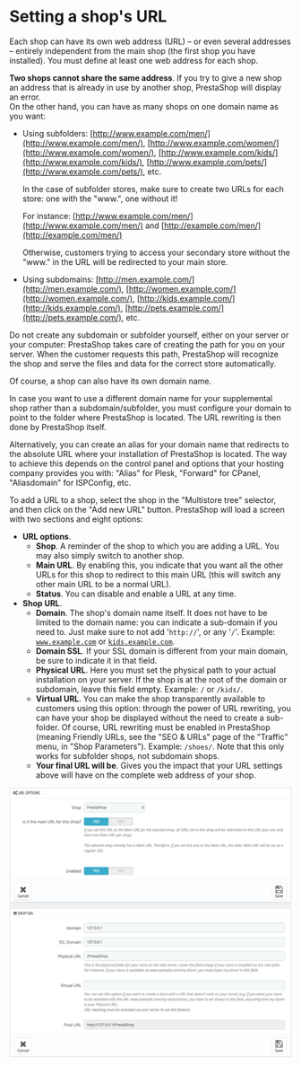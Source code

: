 # Setting a shop's URL

Each shop can have its own web address \(URL\) – or even several addresses – entirely independent from the main shop \(the first shop you have installed\). You must define at least one web address for each shop.

**Two shops cannot share the same address**. If you try to give a new shop an address that is already in use by another shop, PrestaShop will display an error.  
On the other hand, you can have as many shops on one domain name as you want:

* Using subfolders: [http://www.example.com/men/](http://www.example.com/men/), [http://www.example.com/women/](http://www.example.com/women/), [http://www.example.com/kids/](http://www.example.com/kids/), [http://www.example.com/pets/](http://www.example.com/pets/), etc.

  In the case of subfolder stores, make sure to create two URLs for each store: one with the "www.", one without it! 

  For instance: [http://www.example.com/men/](http://www.example.com/men/) and [http://example.com/men/](http://example.com/men/)

  Otherwise, customers trying to access your secondary store without the "www." in the URL will be redirected to your main store.

* Using subdomains: [http://men.example.com/](http://men.example.com/), [http://women.example.com/](http://women.example.com/), [http://kids.example.com/](http://kids.example.com/), [http://pets.example.com/](http://pets.example.com/), etc.  

Do not create any subdomain or subfolder yourself, either on your server or your computer: PrestaShop takes care of creating the path for you on your server. When the customer requests this path, PrestaShop will recognize the shop and serve the files and data for the correct store automatically.

Of course, a shop can also have its own domain name.

In case you want to use a different domain name for your supplemental shop rather than a subdomain/subfolder, you must configure your domain to point to the folder where PrestaShop is located. The URL rewriting is then done by PrestaShop itself.

Alternatively, you can create an alias for your domain name that redirects to the absolute URL where your installation of PrestaShop is located. The way to achieve this depends on the control panel and options that your hosting company provides you with: "Alias" for Plesk, "Forward" for CPanel, "Aliasdomain" for ISPConfig, etc.

To add a URL to a shop, select the shop in the "Multistore tree" selector, and then click on the "Add new URL" button. PrestaShop will load a screen with two sections and eight options:

* **URL options**.
  * **Shop**. A reminder of the shop to which you are adding a URL. You may also simply switch to another shop.
  * **Main URL**. By enabling this, you indicate that you want all the other URLs for this shop to redirect to this main URL \(this will switch any other main URL to be a normal URL\).
  * **Status**. You can disable and enable a URL at any time.
* **Shop URL**.
  * **Domain**. The shop's domain name itself. It does not have to be limited to the domain name: you can indicate a sub-domain if you need to. Just make sure to not add '`http://`', or any '`/`'. Example: [`www.example.com`](http://www.example.com) or [`kids.example.com`](http://kids.example.com).
  * **Domain SSL**. If your SSL domain is different from your main domain, be sure to indicate it in that field. 
  * **Physical URL**. Here you must set the physical path to your actual installation on your server. If the shop is at the root of the domain or subdomain, leave this field empty. Example: `/` or `/kids/`.
  * **Virtual URL**. You can make the shop transparently available to customers using this option: through the power of URL rewriting, you can have your shop be displayed without the need to create a sub-folder. Of course, URL rewriting must be enabled in PrestaShop \(meaning Friendly URLs, see the "SEO & URLs" page of the "Traffic" menu, in "Shop Parameters"\). Example: `/shoes/`. Note that this only works for subfolder shops, not subdomain shops.
  * **Your final URL will be**. Gives you the impact that your URL settings above will have on the complete web address of your shop.

![](../../.gitbook/assets/57082005%20%284%29%20%284%29%20%284%29.png)

